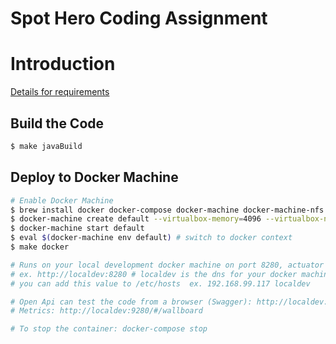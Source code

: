 # Spot Hero Coding Assignment 

# Introduction

[Details for requirements](https://gist.github.com/andrew-kirkham/0ac2d1eda026d83f604a826817f09113)

## Build the Code
```bash
$ make javaBuild
```


## Deploy to Docker Machine 
```bash
# Enable Docker Machine
$ brew install docker docker-compose docker-machine docker-machine-nfs
$ docker-machine create default --virtualbox-memory=4096 --virtualbox-no-share
$ docker-machine start default
$ eval $(docker-machine env default) # switch to docker context
$ make docker

# Runs on your local development docker machine on port 8280, actuator endpoints are on 8281
# ex. http://localdev:8280 # localdev is the dns for your docker machine. 
# you can add this value to /etc/hosts  ex. 192.168.99.117 localdev

# Open Api can test the code from a browser (Swagger): http://localdev:8280/swagger-ui.html
# Metrics: http://localdev:9280/#/wallboard

# To stop the container: docker-compose stop
```

